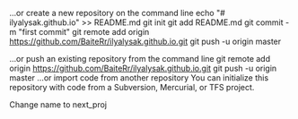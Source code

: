 …or create a new repository on the command line
echo "# ilyalysak.github.io" >> README.md
git init
git add README.md
git commit -m "first commit"
git remote add origin https://github.com/BaiteRr/ilyalysak.github.io.git
git push -u origin master
                
…or push an existing repository from the command line
git remote add origin https://github.com/BaiteRr/ilyalysak.github.io.git
git push -u origin master
…or import code from another repository
You can initialize this repository with code from a Subversion, Mercurial, or TFS project.

Change name to next_proj
